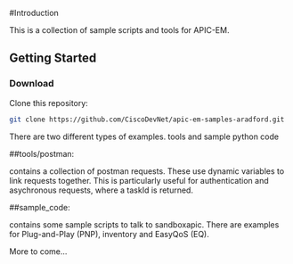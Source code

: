 #Introduction

This is a collection of sample scripts and tools for APIC-EM.  

## Getting Started


### Download
Clone this repository:

``` bash
git clone https://github.com/CiscoDevNet/apic-em-samples-aradford.git
```

There are two different types of examples.  tools and sample python code

##tools/postman: 

contains a collection of postman requests.  These use dynamic variables to link requests together.  This
is particularly useful for authentication and asychronous requests, where a taskId is returned.

##sample_code:  

contains some sample scripts to talk to sandboxapic.  There are examples for Plug-and-Play (PNP), inventory and EasyQoS (EQ).

More to come...
